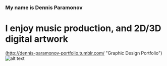### My name is Dennis Paramonov
# I enjoy music production, and 2D/3D digital artwork
(http://dennis-paramonov-portfolio.tumblr.com/ "Graphic Design Portfolio")
![alt text](https://static1.squarespace.com/static/554358bce4b00b0d1754c367/5a3b3759ec212d4d9941a131/5a3b37c224a6947d9d0356c0/1513830353514/DSC_0129.JPG?format=2500w "Alternative Game Controller")

